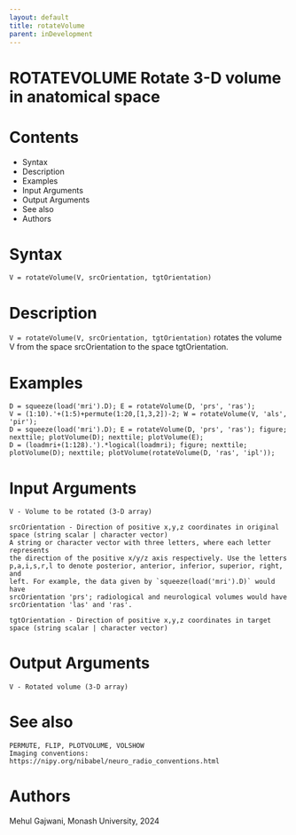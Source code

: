 ```yaml
---
layout: default
title: rotateVolume
parent: inDevelopment
---
```



# ROTATEVOLUME Rotate 3-D volume in anatomical space
    
    
# Contents
   - Syntax
   - Description
   - Examples
   - Input Arguments
   - Output Arguments
   - See also
   - Authors
   
# Syntax

```plaintext
V = rotateVolume(V, srcOrientation, tgtOrientation)
```

    
# Description

`V = rotateVolume(V, srcOrientation, tgtOrientation)` rotates the volume V from the space srcOrientation to the space tgtOrientation.
   
# Examples

```plaintext
D = squeeze(load('mri').D); E = rotateVolume(D, 'prs', 'ras');
V = (1:10).'+(1:5)+permute(1:20,[1,3,2])-2; W = rotateVolume(V, 'als', 'pir');
D = squeeze(load('mri').D); E = rotateVolume(D, 'prs', 'ras'); figure; nexttile; plotVolume(D); nexttile; plotVolume(E);
D = (loadmri+(1:128).').*logical(loadmri); figure; nexttile; plotVolume(D); nexttile; plotVolume(rotateVolume(D, 'ras', 'ipl'));
```

# Input Arguments

```plaintext
V - Volume to be rotated (3-D array)
```


```plaintext
srcOrientation - Direction of positive x,y,z coordinates in original space (string scalar | character vector)
A string or character vector with three letters, where each letter represents
the direction of the positive x/y/z axis respectively. Use the letters
p,a,i,s,r,l to denote posterior, anterior, inferior, superior, right, and
left. For example, the data given by `squeeze(load('mri').D)` would have
srcOrientation 'prs'; radiological and neurological volumes would have
srcOrientation 'las' and 'ras'.
```


```plaintext
tgtOrientation - Direction of positive x,y,z coordinates in target space (string scalar | character vector)
```

    
# Output Arguments

```plaintext
V - Rotated volume (3-D array)
```

    
# See also

```plaintext
PERMUTE, FLIP, PLOTVOLUME, VOLSHOW
Imaging conventions: https://nipy.org/nibabel/neuro_radio_conventions.html
```

    
# Authors

Mehul Gajwani, Monash University, 2024
   

